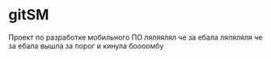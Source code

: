 # gitSM
Проект по разработке мобильного ПО 
ляляялял че за ебала ляляляля че за ебала 
вышла за порог и кинула боооомбу
